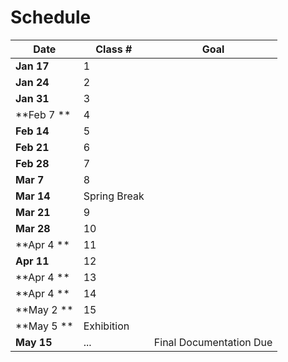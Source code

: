 # Schedule

| Date 		 | Class #   | Goal    |
| ---------- | --------- | ------- |
| **Jan 17** | 1		 |  |
| **Jan 24** | 2	     |  |
| **Jan 31** | 3	     |  |
| **Feb 7 ** | 4	     |  |
| **Feb 14** | 5	     |  |
| **Feb 21** | 6	     |  |
| **Feb 28** | 7	     |  |
| **Mar 7**  | 8	     |  |
| **Mar 14** | Spring Break|  |
| **Mar 21** | 9	     |  |
| **Mar 28** | 10	     |  |
| **Apr 4 ** | 11	     |  |
| **Apr 11** | 12	     |  |
| **Apr 4 ** | 13	     |  |
| **Apr 4 ** | 14	     |  |
| **May 2 ** | 15	     |  |
| **May 5 ** | Exhibition|  |
| **May 15** | ...		 | Final Documentation Due  |

